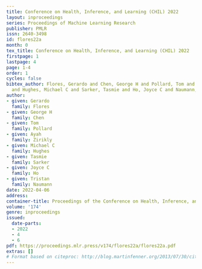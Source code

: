 ```yaml
---
title: Conference on Health, Inference, and Learning (CHIL) 2022
layout: inproceedings
series: Proceedings of Machine Learning Research
publisher: PMLR
issn: 2640-3498
id: flores22a
month: 0
tex_title: Conference on Health, Inference, and Learning (CHIL) 2022
firstpage: 1
lastpage: 4
page: 1-4
order: 1
cycles: false
bibtex_author: Flores, Gerardo and Chen, George H and Pollard, Tom and Zirikly, Ayah
  and Hughes, Michael C and Sarker, Tasmie and Ho, Joyce C and Naumann, Tristan
author:
- given: Gerardo
  family: Flores
- given: George H
  family: Chen
- given: Tom
  family: Pollard
- given: Ayah
  family: Zirikly
- given: Michael C
  family: Hughes
- given: Tasmie
  family: Sarker
- given: Joyce C
  family: Ho
- given: Tristan
  family: Naumann
date: 2022-04-06
address:
container-title: Proceedings of the Conference on Health, Inference, and Learning
volume: '174'
genre: inproceedings
issued:
  date-parts:
  - 2022
  - 4
  - 6
pdf: https://proceedings.mlr.press/v174/flores22a/flores22a.pdf
extras: []
# Format based on citeproc: http://blog.martinfenner.org/2013/07/30/citeproc-yaml-for-bibliographies/
---
```

